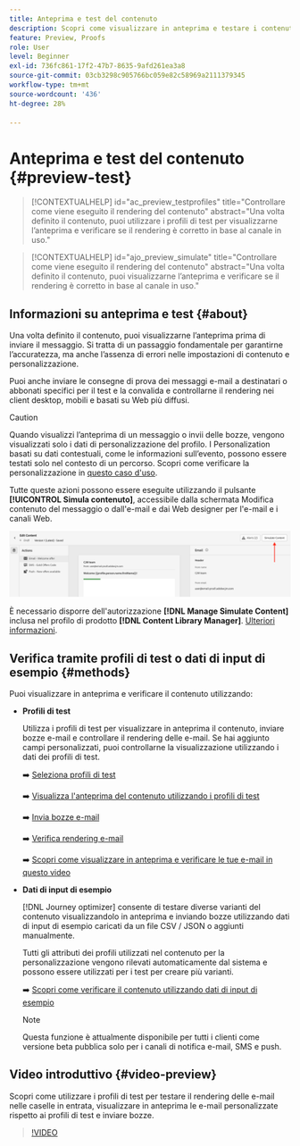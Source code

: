 ```yaml
---
title: Anteprima e test del contenuto
description: Scopri come visualizzare in anteprima e testare i contenuti.
feature: Preview, Proofs
role: User
level: Beginner
exl-id: 736fc861-17f2-47b7-8635-9afd261ea3a8
source-git-commit: 03cb3298c905766bc059e82c58969a2111379345
workflow-type: tm+mt
source-wordcount: '436'
ht-degree: 28%

---
```


# Anteprima e test del contenuto {#preview-test}

>[!CONTEXTUALHELP]
>id="ac_preview_testprofiles"
>title="Controllare come viene eseguito il rendering del contenuto"
>abstract="Una volta definito il contenuto, puoi utilizzare i profili di test per visualizzarne l’anteprima e verificare se il rendering è corretto in base al canale in uso."

>[!CONTEXTUALHELP]
>id="ajo_preview_simulate"
>title="Controllare come viene eseguito il rendering del contenuto"
>abstract="Una volta definito il contenuto, puoi visualizzarne l’anteprima e verificare se il rendering è corretto in base al canale in uso."

## Informazioni su anteprima e test {#about}

Una volta definito il contenuto, puoi visualizzarne l’anteprima prima di inviare il messaggio. Si tratta di un passaggio fondamentale per garantirne l’accuratezza, ma anche l’assenza di errori nelle impostazioni di contenuto e personalizzazione.

Puoi anche inviare le consegne di prova dei messaggi e-mail a destinatari o abbonati specifici per il test e la convalida e controllarne il rendering nei client desktop, mobili e basati su Web più diffusi.

>[!CAUTION]
>
>Quando visualizzi l’anteprima di un messaggio o invii delle bozze, vengono visualizzati solo i dati di personalizzazione del profilo. I Personalization basati su dati contestuali, come le informazioni sull’evento, possono essere testati solo nel contesto di un percorso. Scopri come verificare la personalizzazione in [questo caso d&#39;uso](../personalization/personalization-use-case.md).

Tutte queste azioni possono essere eseguite utilizzando il pulsante **[!UICONTROL Simula contenuto]**, accessibile dalla schermata Modifica contenuto del messaggio o dall&#39;e-mail e dai Web designer per l&#39;e-mail e i canali Web.

![](../email/assets/email-preview-button.png)

È necessario disporre dell&#39;autorizzazione **[!DNL Manage Simulate Content]** inclusa nel profilo di prodotto **[!DNL Content Library Manager]**. [Ulteriori informazioni](../administration/ootb-product-profiles.md#content-library-manager).

## Verifica tramite profili di test o dati di input di esempio {#methods}

Puoi visualizzare in anteprima e verificare il contenuto utilizzando:

* **Profili di test**

  Utilizza i profili di test per visualizzare in anteprima il contenuto, inviare bozze e-mail e controllare il rendering delle e-mail. Se hai aggiunto campi personalizzati, puoi controllarne la visualizzazione utilizzando i dati dei profili di test.

  ➡️ [Seleziona profili di test](test-profiles.md)

  ➡️ [Visualizza l&#39;anteprima del contenuto utilizzando i profili di test](preview.md)

  ➡️ [Invia bozze e-mail](proofs.md)

  ➡️ [Verifica rendering e-mail](rendering.md)

  ➡️ [Scopri come visualizzare in anteprima e verificare le tue e-mail in questo video](#video-preview)

* **Dati di input di esempio**

  [!DNL Journey optimizer] consente di testare diverse varianti del contenuto visualizzandolo in anteprima e inviando bozze utilizzando dati di input di esempio caricati da un file CSV / JSON o aggiunti manualmente.

  Tutti gli attributi dei profili utilizzati nel contenuto per la personalizzazione vengono rilevati automaticamente dal sistema e possono essere utilizzati per i test per creare più varianti.

  ➡️ [Scopri come verificare il contenuto utilizzando dati di input di esempio](../test-approve/simulate-sample-input.md)

  >[!NOTE]
  >
  >Questa funzione è attualmente disponibile per tutti i clienti come versione beta pubblica solo per i canali di notifica e-mail, SMS e push.

## Video introduttivo {#video-preview}

Scopri come utilizzare i profili di test per testare il rendering delle e-mail nelle caselle in entrata, visualizzare in anteprima le e-mail personalizzate rispetto ai profili di test e inviare bozze.

>[!VIDEO](https://video.tv.adobe.com/v/3425026?quality=12)
